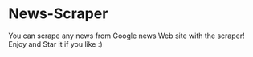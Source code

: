 # News-Scraper
You can scrape any news from Google news Web site with the scraper!
Enjoy and Star it if you like :)
